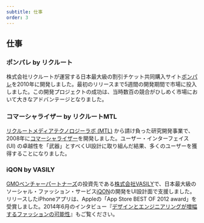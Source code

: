 ```yaml
---
subtitle: 仕事
order: 3
---
```


## 仕事

### ポンパレ by リクルート

株式会社リクルートが運営する日本最大級の割引チケット共同購入サイト[ポンパレ](http://ponpare.jp)を2010年に開発しました。最初のリリースまで5週間の開発期間で市場に投入しました。この開発プロジェクトの成功は、当時数百の競合がひしめく市場において大きなアドバンテージとなりました。

### コマーシャライザー by リクルートMTL

[リクルートメディアテクノロジーラボ (MTL)](http://mtl.recruit.co.jp/) から請け負った研究開発事業で、2008年に[コマーシャライザー](http://mtl.recruit.co.jp/works/2008/cmizer.html)を開発しました。ユーザー・インターフェイス (UI) の卓越性を「武器」とすべくUI設計に取り組んだ結果、多くのユーザーを獲得することになりました。

### iQON by VASILY

[GMOベンチャーパートナーズ](http://www.gmo-vp.com)の投資先である[株式会社VASILY](http://vasily.jp)で、日本最大級のソーシャル・ファッション・サービス[iQON](http://www.iqon.jp)の開発をUI設計面で支援しました。リリースしたiPhoneアプリは、Appleの「App Store BEST OF 2012 award」を受賞しました。2014年6月のインタビュー『[デザインとエンジニアリングが増幅するファッションの可能性](http://gmo-vp.com/interview/2014/08/2.html)』もご覧ください。
